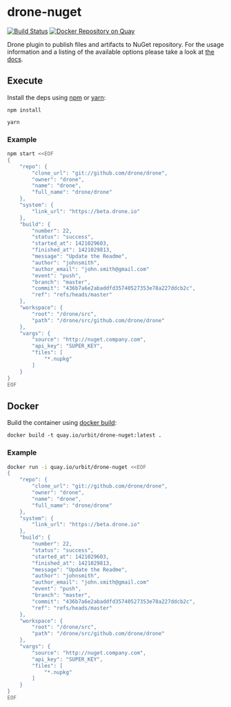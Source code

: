 # drone-nuget

[![Build Status](http://ci.urb-it.com/api/badges/urbitassociates/drone-nuget/status.svg)](http://ci.urb-it.com/urbitassociates/drone-nuget)
[![Docker Repository on Quay](https://quay.io/repository/urbit/drone-nuget/status "Docker Repository on Quay")](https://quay.io/repository/urbit/drone-nuget)

Drone plugin to publish files and artifacts to NuGet repository. For the usage information and a listing of the available options please take a look at [the docs](DOCS.md).

## Execute

Install the deps using [npm](https://docs.npmjs.com/getting-started/installing-npm-packages-locally) or [yarn](https://yarnpkg.com/en/docs/cli/install):

```
npm install
```
```
yarn
```

### Example

```sh
npm start <<EOF
{
    "repo": {
        "clone_url": "git://github.com/drone/drone",
        "owner": "drone",
        "name": "drone",
        "full_name": "drone/drone"
    },
    "system": {
        "link_url": "https://beta.drone.io"
    },
    "build": {
        "number": 22,
        "status": "success",
        "started_at": 1421029603,
        "finished_at": 1421029813,
        "message": "Update the Readme",
        "author": "johnsmith",
        "author_email": "john.smith@gmail.com"
        "event": "push",
        "branch": "master",
        "commit": "436b7a6e2abaddfd35740527353e78a227ddcb2c",
        "ref": "refs/heads/master"
    },
    "workspace": {
        "root": "/drone/src",
        "path": "/drone/src/github.com/drone/drone"
    },
    "vargs": {
        "source": "http://nuget.company.com",
        "api_key": "SUPER_KEY",
        "files": [
            "*.nupkg"
        ]
    }
}
EOF
```

## Docker

Build the container using [docker build](https://docs.docker.com/engine/reference/commandline/build/):

```
docker build -t quay.io/urbit/drone-nuget:latest .
```

### Example

```sh
docker run -i quay.io/urbit/drone-nuget <<EOF
{
    "repo": {
        "clone_url": "git://github.com/drone/drone",
        "owner": "drone",
        "name": "drone",
        "full_name": "drone/drone"
    },
    "system": {
        "link_url": "https://beta.drone.io"
    },
    "build": {
        "number": 22,
        "status": "success",
        "started_at": 1421029603,
        "finished_at": 1421029813,
        "message": "Update the Readme",
        "author": "johnsmith",
        "author_email": "john.smith@gmail.com"
        "event": "push",
        "branch": "master",
        "commit": "436b7a6e2abaddfd35740527353e78a227ddcb2c",
        "ref": "refs/heads/master"
    },
    "workspace": {
        "root": "/drone/src",
        "path": "/drone/src/github.com/drone/drone"
    },
    "vargs": {
        "source": "http://nuget.company.com",
        "api_key": "SUPER_KEY",
        "files": [
            "*.nupkg"
        ]
    }
}
EOF
```
